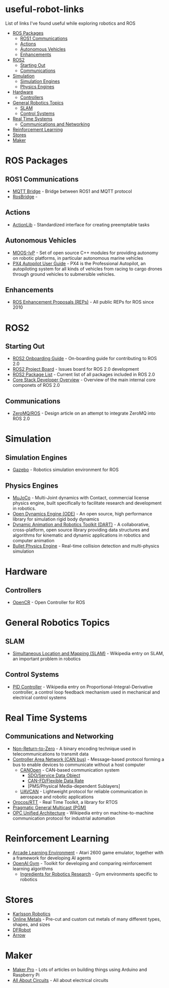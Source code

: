 # useful-robot-links
List of links I've found useful while exploring robotics and ROS

- [ROS Packages](#ros-packages)
  - [ROS1 Communications](#ros1-communications)
  - [Actions](#actions)
  - [Autonomous Vehicles](#autonomous-vehicles)
  - [Enhancements](#enhancements)
- [ROS2](#ros2)
  - [Starting Out](#starting-out)
  - [Communications](#communications)
- [Simulation](#simulation)
  - [Simulation Engines](#simulation-engines)
  - [Physics Engines](#physics-engines)
- [Hardware](#hardware)
  - [Controllers](#controllers)
- [General Robotics Topics](#general-robotics-topics)
  - [SLAM](#slam)
  - [Control Systems](#control-systems)
- [Real Time Systems](#real-time-systems)
  - [Communications and Networking](#communications-and-networking)
- [Reinforcement Learning](#reinforcement-learning)
- [Stores](#stores)
- [Maker](#maker)

# ROS Packages

## ROS1 Communications
* [MQTT Bridge](http://wiki.ros.org/mqtt_bridge) - Bridge between ROS1 and MQTT protocol
* [RosBridge](http://wiki.ros.org/rosbridge_suite) - 

## Actions
* [ActionLib](http://wiki.ros.org/actionlib) - Standardized interface for creating preemptable tasks

## Autonomous Vehicles
* [MOOS-IvP](http://oceanai.mit.edu/moos-ivp/pmwiki/pmwiki.php?n=Main.HomePage) - Set of open source C++ modules for providing autonomy on robotic platforms, in particular autonomous marine vehicles
* [PX4 Autopilot User Guide](https://docs.px4.io/en/) - PX4 is the Professional Autopilot, an autopiloting system for all kinds of vehicles from racing to cargo drones through ground vehicles to submersible vehicles.

## Enhancements
* [ROS Enhancement Proposals (REPs)](http://www.ros.org/reps/rep-0000.html) - All public REPs for ROS since 2010

# ROS2

## Starting Out
* [ROS2 Onboarding Guide](https://github.com/ros2/ros2/wiki/ROS-2-On-boarding-Guide) - On-boarding guide for contributing to ROS 2.0
* [ROS2 Project Board](https://waffle.io/ros2/ros2) - Issues board for ROS 2.0 development
* [ROS2 Package List](https://github.com/ros2/ros2/blob/master/ros2.repos) - Current list of all packages included in ROS 2.0
* [Core Stack Developer Overview](http://docs.ros2.org/ardent/developer_overview.html) - Overview of the main internal core componets of ROS 2.0

## Communications
* [ZeroMQ/ROS](https://design.ros2.org/articles/ros_with_zeromq.html) - Design article on an attempt to integrate ZeroMQ into ROS 2.0

# Simulation

## Simulation Engines
* [Gazebo](http://gazebosim.org/) - Robotics simulation environment for ROS

## Physics Engines
* [MuJoCo](http://www.mujoco.org/) - Multi-Joint dynamics with Contact, commercial license physics engine, built specifically to facilitate research and development in robotics.
* [Open Dynamics Engine (ODE)](http://www.ode.org/) - An open source, high performance library for simulation rigid body dynamics
* [Dynamic Animation and Robotics Toolkit (DART)](https://dartsim.github.io/) - A collaborative, cross-platform, open source library providing data structures and algorithms for kinematic and dynamic applications in robotics and computer animation
* [Bullet Physics Engine](https://github.com/bulletphysics/bullet3) - Real-time collision detection and multi-physics simulation

# Hardware

## Controllers
* [OpenCR](http://support.robotis.com/en/product/controller/opencr.htm) - Open Controller for ROS

# General Robotics Topics

## SLAM
* [Simultaneous Location and Mapping (SLAM)](https://en.wikipedia.org/wiki/Simultaneous_localization_and_mapping) - Wikipedia entry on SLAM, an important problem in robotics

## Control Systems
* [PID Controller](https://en.wikipedia.org/wiki/PID_controller) - Wikipedia entry on Proportional-Integral-Derivative controller, a control loop feedback mechanism used in mechanical and electrical control systems

# Real Time Systems

## Communications and Networking
* [Non-Return-to-Zero](https://en.wikipedia.org/wiki/Non-return-to-zero) - A binary encoding technique used in telecommunications to transmit data
* [Controller Area Network (CAN bus)](https://en.wikipedia.org/wiki/CAN_bus) - Message-based protocol forming a bus to enable devices to communicate without a host computer
  * [CANOpen](https://www.can-cia.org/canopen/) - CAN-based communication system
    * [SDO/Service Data Object](https://www.can-cia.org/can-knowledge/canopen/sdo-protocol/)
    * [CAN-FD/Flexible Data Rate](https://www.can-cia.org/can-knowledge/can/can-fd/)
    * [PMS/Physical Media-dependent Sublayers]
  * [UAVCAN](http://uavcan.org/) - Lightweight protocol for reliable communication in aerospace and robotic applications
* [Orocos/RTT](http://www.orocos.org/rtt) - Real Time Toolkit, a library for RTOS
* [Pragmatic General Multicast (PGM)](https://en.wikipedia.org/wiki/Pragmatic_General_Multicast)
* [OPC Unified Architecture](https://en.wikipedia.org/wiki/OPC_Unified_Architecture) - Wikipedia entry on machine-to-machine communication protocol for industrial automation

# Reinforcement Learning
* [Arcade Learning Environment](https://github.com/mgbellemare/Arcade-Learning-Environment) - Atari 2600 game emulator, together with a framework for developing AI agents
* [OpenAI Gym](https://github.com/openai/gym) - Toolkit for developing and comparing reinforcement learning algorithms
  * [Ingredients for Robotics Research](https://blog.openai.com/ingredients-for-robotics-research/) - Gym environments specific to robotics

# Stores
* [Karlsson Robotics](https://www.kr4.us/)
* [Online Metals](http://www.onlinemetals.com/) - Pre-cut and custom cut metals of many different types, shapes, and sizes
* [DFRobot](https://www.dfrobot.com)
* [Arrow](https://www.arrow.com)

# Maker
* [Maker Pro](https://maker.pro/) - Lots of articles on building things using Arduino and Raspberry Pi
* [All About Circuits](https://www.allaboutcircuits.com/) - All about electrical circuits
